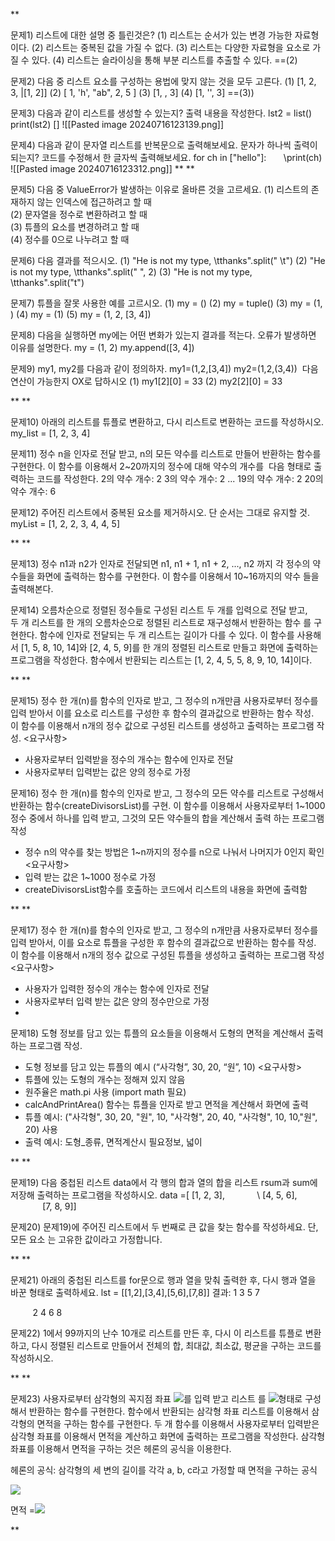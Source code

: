 **

문제1) 리스트에 대한 설명 중 틀린것은?
(1) 리스트는 순서가 있는 변경 가능한 자료형이다.
(2) 리스트는 중복된 값을 가질 수 없다.
(3) 리스트는 다양한 자료형을 요소로 가질 수 있다.
(4) 리스트는 슬라이싱을 통해 부분 리스트를 추출할 수 있다.
==(2)

문제2) 다음 중 리스트 요소를 구성하는 용법에 맞지 않는 것을 모두 고른다.
(1) \[1, 2, 3, |[1, 2]]
(2) \[ 1, 'h', "ab", 2, 5 ]
(3) \[1, , 3]
(4) \[1, '', 3]
==(3))

문제3) 다음과 같이 리스트를 생성할 수 있는지? 출력 내용을 작성한다.
lst2 = list()
print(lst2)
\[]
![[Pasted image 20240716123139.png]]

문제4) 다음과 같이 문자열 리스트를 반복문으로 출력해보세요. 문자가 하나씩 출력이 되는지? 코드를 수정해서 한 글자씩 출력해보세요.
for ch in \["hello"]:
      \print(ch)
![[Pasted image 20240716123312.png]]
**
**

문제5) 다음 중 ValueError가 발생하는 이유로 올바른 것을 고르세요.
(1) 리스트의 존재하지 않는 인덱스에 접근하려고 할 때  
(2) 문자열을 정수로 변환하려고 할 때  
(3) 튜플의 요소를 변경하려고 할 때  
(4) 정수를 0으로 나누려고 할 때

문제6) 다음 결과를 적으시오.
(1) "He is not my type, \tthanks".split(" \t")
(2) "He is not my type, \tthanks".split(" ", 2)
(3) "He is not my type, \tthanks".split("t")


문제7) 튜플을 잘못 사용한 예를 고르시오.
(1) my = ()
(2) my = tuple()
(3) my = (1, )
(4) my = (1)
(5) my = (1, 2, \[3, 4])

문제8) 다음을 실행하면 my에는 어떤 변화가 있는지 결과를 적는다. 오류가 발생하면 이유를 설명한다.
my = (1, 2)
my.append(\[3, 4])


문제9) my1, my2를 다음과 같이 정의하자.
my1=(1,2,[3,4])
my2=(1,2,(3,4))
 다음 연산이 가능한지 OX로 답하시오
(1) my1[2][0] = 33
(2) my2[2][0] = 33

**
**

문제10) 아래의 리스트를 튜플로 변환하고, 다시 리스트로 변환하는 코드를 작성하시오.
my_list = [1, 2, 3, 4]

  

문제11) 정수 n을 인자로 전달 받고, n의 모든 약수를 리스트로 만들어 반환하는 함수를 구현한다. 이 함수를 이용해서 2~20까지의 정수에 대해 약수의 개수를  다음 형태로 출력하는 코드를 작성한다.
2의 약수 개수: 2
3의 약수 개수: 2
...
19의 약수 개수: 2
20의 약수 개수: 6

  

문제12) 주어진 리스트에서 중복된 요소를 제거하시오. 단 순서는 그대로 유지할 것.
myList = \[1, 2, 2, 3, 4, 4, 5]

**
**

문제13) 정수 n1과 n2가 인자로 전달되면 n1, n1 + 1, n1 + 2, ..., n2 까지 각 정수의 약수들을 화면에 출력하는 함수를 구현한다. 이 함수를 이용해서 10~16까지의 약수 들을 출력해본다.

문제14) 오름차순으로 정렬된 정수들로 구성된 리스트 두 개를 입력으로 전달 받고,     두 개 리스트를 한 개의 오름차순으로 정렬된 리스트로 재구성해서 반환하는 함수 를 구현한다.
함수에 인자로 전달되는 두 개 리스트는 길이가 다를 수 있다.
이 함수를 사용해서 \[1, 5, 8, 10, 14]와 \[2, 4, 5, 9]를 한 개의 정렬된 리스트로 만들고 화면에 출력하는 프로그램을 작성한다.
함수에서 반환되는 리스트는 \[1, 2, 4, 5, 5, 8, 9, 10, 14]이다.

**
**

문제15) 정수 한 개(n)를 함수의 인자로 받고, 그 정수의 n개만큼 사용자로부터 정수를 입력 받아서 이를 요소로 리스트를 구성한 후 함수의 결과값으로 반환하는 함수 작성.  이 함수를 이용해서 n개의 정수 값으로 구성된 리스트를 생성하고 출력하는 프로그램 작성.
<요구사항>
- 사용자로부터 입력받을 정수의 개수는 함수에 인자로 전달
- 사용자로부터 입력받는 값은 양의 정수로 가정

문제16) 정수 한 개(n)를 함수의 인자로 받고, 그 정수의 모든 약수를 리스트로 구성해서 반환하는 함수(createDivisorsList)를 구현. 이 함수를 이용해서 사용자로부터 1~1000 정수 중에서 하나를 입력 받고, 그것의 모든 약수들의 합을 계산해서 출력 하는 프로그램 작성
- 정수 n의 약수를 찾는 방법은 1~n까지의 정수를 n으로 나눠서 나머지가 0인지 확인
<요구사항>
- 입력 받는 값은 1~1000 정수로 가정
- createDivisorsList함수를 호출하는 코드에서 리스트의 내용을 화면에 출력함

**
**

문제17) 정수 한 개(n)를 함수의 인자로 받고, 그 정수의 n개만큼 사용자로부터 정수를 입력 받아서, 이를 요소로 튜플을 구성한 후 함수의 결과값으로 반환하는 함수를 작성. 이 함수를 이용해서 n개의 정수 값으로 구성된 튜플을 생성하고 출력하는 프로그램 작성
<요구사항>
- 사용자가 입력한 정수의 개수는 함수에 인자로 전달
- 사용자로부터 입력 받는 값은 양의 정수만으로 가정
- 
문제18) 도형 정보를 담고 있는 튜플의 요소들을 이용해서 도형의 면적을 계산해서 출력하는 프로그램 작성.
- 도형 정보를 담고 있는 튜플의 예시 (“사각형”, 30, 20, “원”, 10)
<요구사항>
- 튜플에 있는 도형의 개수는 정해져 있지 않음
- 원주율은 math.pi 사용 (import math 필요)
- calcAndPrintArea() 함수는 튜플을 인자로 받고 면적을 계산해서 화면에 출력
- 튜플 예시: ("사각형", 30, 20, "원", 10, "사각형", 20, 40, "사각형", 10, 10,"원", 20) 사용
- 출력 예시: 도형_종류, 면적계산시 필요정보, 넓이

**
**

문제19) 다음 중첩된 리스트 data에서 각 행의 합과 열의 합을 리스트 rsum과 sum에 저장해 출력하는 프로그램을 작성하시오.
data =\[ \[1, 2, 3],
            \ \[4, 5, 6],
             \[7, 8, 9]]

문제20) 문제19)에 주어진 리스트에서 두 번째로 큰 값을 찾는 함수를 작성하세요. 단, 모든 요소 는 고유한 값이라고 가정합니다.

**
**

문제21) 아래의 중첩된 리스트를 for문으로 행과 열을 맞춰 출력한 후, 다시 행과 열을 바꾼 형태로 출력하세요.
lst = \[\[1,2],\[3,4],\[5,6],\[7,8]]
결과: 1 3 5 7

         2 4 6 8

문제22) 1에서 99까지의 난수 10개로 리스트를 만든 후, 다시 이 리스트를 튜플로 변환 하고, 다시 정렬된 리스트로 만들어서 전체의 합, 최대값, 최소값, 평균을 구하는 코드를 작성하시오.

**
**

문제23) 사용자로부터 삼각형의 꼭지점 좌표 ![](https://lh7-us.googleusercontent.com/docsz/AD_4nXfVYSnNXycEwIUM-AXtL9jIKxRHPN1Cjvm6naWJQuCE3O52cFaJYxQ3yXkJMwMTcU7_vDOg6mXAMjcT3KPhyIn7CLS9z10tlR9e78Zal5sB24Zoir_WPhZxMvpVd2KvClbLX3on_o8YO7zqrHb1bEw559ss?key=qx7DHsRRly7Ur91-G4ylbA)를 입력 받고 리스트 를 ![](https://lh7-us.googleusercontent.com/docsz/AD_4nXeKPw55RJextjSNCDmtyVv_FG_wbo2H07TfCq-ELJAqXq6wrlJE2DY1y8iv4svYe3mjwlPporGeFggxzcFFru4EPYGyGzdUn7HVAwLUUxJUuNzmPs3O6Ii3rH6VFbm_o8MIjLx-Rf0VQJ1EaRDQd02jvsCW?key=qx7DHsRRly7Ur91-G4ylbA)형태로 구성해서 반환하는 함수를 구현한다. 함수에서 반환되는 삼각형 좌표 리스트를 이용해서 삼각형의 면적을 구하는 함수를 구현한다. 두 개 함수를 이용해서 사용자로부터 입력받은 삼각형 좌표를 이용해서 면적을 계산하고 화면에 출력하는 프로그램을 작성한다. 삼각형 좌표를 이용해서 면적을 구하는 것은 헤론의 공식을 이용한다.

헤론의 공식: 삼각형의 세 변의 길이를 각각 a, b, c라고 가정할 때 면적을 구하는 공식

![](https://lh7-us.googleusercontent.com/docsz/AD_4nXdMjzn7_wTI_maARN0D-EAl4Stv7_V2q7kMcIVs3i4kmqf52v8ksVC61cjvFA7tvuJEhxfKpJ6g_PdaK4FcKuxPeOINEofiWafPfhvSvmFXov79hoG6jB9Vkx1EMzzdOiK3nqXSvAbiYOJo84t0kcfK9tY?key=qx7DHsRRly7Ur91-G4ylbA)

면적 =![](https://lh7-us.googleusercontent.com/docsz/AD_4nXdFak38QobgnpG385D0aepABJvGUGSnmGo_unvRulFVSJZFNHl5tdNI4TbERQ3tqupigJtK6yj5qQPgBbzFu_xm5BxYLOzVPHdl6cElpwvw5SKOMy3ItaGR9Pa78w-Nhs8-mAOETRtUny3K2Id4WBZyBDuO?key=qx7DHsRRly7Ur91-G4ylbA)

**
